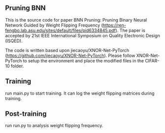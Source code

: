 ## Pruning BNN

This is the source code for paper BNN Pruning: Pruning Binary Neural Network Guided by Weight
Flipping Frequency (https://ren-fengbo.lab.asu.edu/sites/default/files/pid6334845.pdf). The paper is accepted by 21st IEEE International Symposium on Quality Electronic Design (ISQED).

The code is written based upon jiecaoyu/XNOR-Net-PyTorch (https://github.com/jiecaoyu/XNOR-Net-PyTorch). Please follow XNOR-Net-PyTorch to setup the environment and place the modified files in the CIFAR-10 folder. 

## Training
run main.py to start training. It can log the weight flipping matrices during training.

## Post-training 
run run.py to analysis weight flipping frequency.
